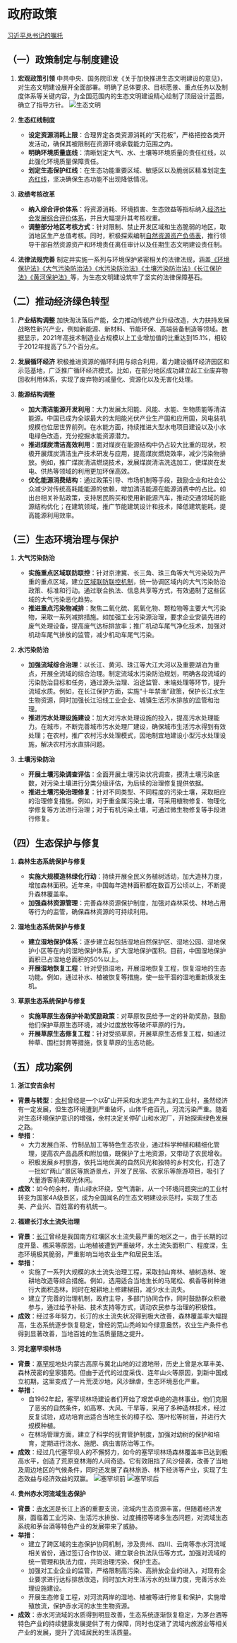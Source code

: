 # 政府政策
[习近平总书记的嘱托](https://www.gov.cn/yaowen/liebiao/202307/content_6892793.htm)
## （一）政策制定与制度建设
1. **宏观政策引领**
中共中央、国务院印发《关于加快推进生态文明建设的意见》，对生态文明建设展开全面部署。明确了总体要求、目标愿景、重点任务以及制度体系等关键内容，为全国范围内的生态文明建设精心绘制了顶层设计蓝图，确立了指导方针。
![生态文明](https://www.mee.gov.cn/ywgz/xcjy/xccpzyk/hb/202106/W020210603358879286175.jpg)
2. **生态红线制度**
   - **设定资源消耗上限**：合理界定各类资源消耗的“天花板”，严格把控各类开发活动，确保其被限制在资源环境承载能力范围之内。
   - **明确环境质量底线**：清晰划定大气、水、土壤等环境质量的责任红线，以此强化环境质量保障责任。
   - **划定生态保护红线**：在生态功能重要区域、敏感区以及脆弱区精准划定[生态红线](https://www.mee.gov.cn/gkml/hbb/bgt/201707/W020170728397753220005.pdf)，坚决确保生态功能不出现降低情况。

3. **政绩考核改革**
   - **纳入综合评价体系**：将资源消耗、环境损害、生态效益等指标纳入[经济社会发展综合评价体系](https://www.gov.cn/zwhd/2005-12/27/content_138124.htm)，并且大幅提升其考核权重。
   - **调整部分地区考核方式**：针对限制、禁止开发区域和生态脆弱的地区，取消地区生产总值考核。同时，积极探索编制[自然资源资产负债表](https://www.gov.cn/zhengce/content/2015-11/17/content_10313.htm)，推行领导干部自然资源资产和环境责任离任审计以及任期生态文明建设责任制。

4. **法律法规完善**
制定并实施一系列与环境保护紧密相关的法律法规，涵盖[《环境保护法》](https://www.mee.gov.cn/ywgz/fgbz/fl/201404/t20140425_271040.shtml)[《大气污染防治法》](https://www.mee.gov.cn/ywgz/fgbz/fl/201811/t20181113_673567.shtml)[《水污染防治法》](https://www.mee.gov.cn/ywgz/fgbz/fl/200802/t20080229_118802.shtml)[《土壤污染防治法》](https://www.mee.gov.cn/ywgz/fgbz/fl/201809/t20180907_549845.shtml)[《长江保护法》](https://yhp-website.oss-cn-beijing.aliyuncs.com/upload/files/%E4%B8%AD%E5%8D%8E%E4%BA%BA%E6%B0%91%E5%85%B1%E5%92%8C%E5%9B%BD%E9%95%BF%E6%B1%9F%E4%BF%9D%E6%8A%A4%E6%B3%95.pdf)[《黄河保护法》](https://www.mee.gov.cn/ywgz/fgbz/fl/202210/t20221030_998324.shtml)等，为生态文明建设筑牢了坚实的法律保障基石。

## （二）推动经济绿色转型
1. **产业结构调整**
加快淘汰落后产能，全力推动传统产业升级改造，大力扶持发展战略性新兴产业，例如新能源、新材料、节能环保、高端装备制造等领域。数据显示，2021年高技术制造业占规模以上工业增加值的比重达到15.1%，相较于2012年提高了5.7个百分点。

2. **发展循环经济**
积极推进资源的循环利用与综合利用，着力建设循环经济园区和示范基地，广泛推广循环经济模式。比如，在部分地区成功建立起工业废弃物回收利用体系，实现了废弃物的减量化、资源化以及无害化处理。

3. **能源结构调整**
   - **加大清洁能源开发利用**：大力发展太阳能、风能、水能、生物质能等清洁能源。中国已成为全球最大的太阳能光伏产业生产国和应用国，风电装机规模也位居世界前列。在水能方面，持续推进大型水电项目建设以及小水电绿色改造，充分挖掘水能资源潜力。
   - **推进煤炭清洁高效利用**：面对煤炭在能源结构中仍占较大比重的现状，积极开展煤炭清洁生产技术研发与应用，提高煤炭燃烧效率，减少污染物排放。例如，推广煤炭清洁燃烧技术，发展煤炭清洁洗选加工，使煤炭在发电、供热等领域的利用更加环保高效。
   - **优化能源消费结构**：通过政策引导、市场机制等手段，鼓励企业和社会公众减少对传统高耗能能源的依赖，增加清洁能源在能源消费中的占比。如出台相关补贴政策，支持居民购买和使用新能源汽车，推动交通领域的能源结构优化；在建筑领域，推广节能建筑设计和技术，降低建筑能耗，提高能源利用效率。

## （三）生态环境治理与保护
1. **大气污染防治**
   - **实施重点区域联防联控**：针对京津冀、长三角、珠三角等大气污染较为严重的重点区域，建立[区域联防联控机制](https://www.mee.gov.cn/zcwj/gwywj/201811/t20181129_676488.shtml)，统一协调区域内的大气污染防治政策、标准和行动。通过联合执法、信息共享等方式，有效遏制了这些区域的大气污染恶化趋势。
   - **推进重点污染物减排**：聚焦二氧化硫、氮氧化物、颗粒物等主要大气污染物，采取一系列减排措施。如加强工业污染源治理，要求企业安装先进的废气处理设备，提高废气达标排放率；推广机动车尾气净化技术，加强对机动车尾气排放的监管，减少机动车尾气污染。

2. **水污染防治**
   - **加强流域综合治理**：以长江、黄河、珠江等大江大河以及重要湖泊为重点，开展全流域的综合治理。制定流域水污染防治规划，明确各段流域的污染防治目标和任务，通过源头治理、沿途监管、末端处理等环节，提升流域水质。例如，在长江保护方面，实施“十年禁渔”政策，保护长江水生生物资源，同时加强长江沿线工业企业、城镇生活污水排放的监管和治理。
   - **推进污水处理设施建设**：加大对污水处理设施的投入，提高污水处理能力。在城市，不断完善城市污水处理厂建设，确保城市生活污水得到有效处理；在农村，推广农村污水处理模式，因地制宜地建设小型污水处理设施，解决农村污水直排问题。

3. **土壤污染防治**
   - **开展土壤污染调查评估**：全面开展土壤污染状况调查，摸清土壤污染底数，对污染土壤进行分类分级评估，为后续的治理修复提供依据。
   - **推进土壤污染治理修复**：针对不同类型、不同程度的污染土壤，采取相应的治理修复措施。例如，对于重金属污染土壤，可采用植物修复、物理化学修复等方法进行治理；对于有机污染土壤，可通过微生物修复等手段进行修复。

## （四）生态保护与修复
1. **森林生态系统保护与修复**
   - **实施大规模造林绿化行动**：持续开展全民义务植树活动，加大造林力度，增加森林面积。近年来，中国每年造林面积都在数百万公顷以上，不断提升森林覆盖率。
   - **加强森林资源管理**：完善森林资源保护制度，加强对森林采伐、林地占用等行为的监管，确保森林资源的可持续利用。

2. **湿地生态系统保护与修复**
   - **建立湿地保护体系**：逐步建立起包括湿地自然保护区、湿地公园、湿地保护小区等在内的湿地保护体系，扩大湿地保护面积。目前，中国湿地保护面积已占湿地总面积的50%以上。
   - **开展湿地恢复工程**：针对受损湿地，开展湿地恢复工程，恢复湿地的生态功能。例如，通过补水、植被恢复等措施，使一些干涸的湿地重新焕发生机。

3. **草原生态系统保护与修复**
   - **实施草原生态保护补助奖励政策**：对草原牧民给予一定的补助奖励，鼓励他们保护草原生态环境，减少过度放牧等破坏草原的行为。
   - **开展草原生态修复工程**：针对受损草原，开展草原生态修复工程，如通过种草、围栏封育等措施，恢复草原的生态功能。
  
## （五）成功案例
1. **浙江安吉余村**
- **背景与转型**：[余村](https://baike.baidu.com/item/%E4%BD%99%E6%9D%91%E6%9D%91/22243618?fromModule=search-result_lemma)曾经是一个以矿山开采和水泥生产为主的工业村，虽然经济有一定发展，但生态环境遭到严重破坏，山体千疮百孔，河流污染严重。随着对生态环境保护意识的增强，余村决定关停矿山和水泥厂，开始探索绿色发展之路。
- **举措**：
    - 大力发展白茶、竹制品加工等特色生态农业，通过科学种植和精细化管理，提高农产品品质和附加值，既保护了土地资源，又带动了农民增收。
    - 积极发展乡村旅游，依托当地优美的自然风光和独特的乡村文化，打造了一批如“两山”景区等旅游景点，开发了民宿、农家乐等旅游项目，吸引了大量游客前来观光休闲。
- **成效**：如今的余村，青山绿水环绕，空气清新，从一个环境问题突出的工业村转变为国家4A级景区，成为全国闻名的生态文明建设示范村，实现了生态美、产业兴、百姓富的有机统一。

2. **福建长汀水土流失治理**
- **背景**：[长汀](https://baike.baidu.com/item/%E9%95%BF%E6%B1%80%E5%8E%BF?fromtitle=%E7%A6%8F%E5%BB%BA%E9%95%BF%E6%B1%80&fromid=15799262&fromModule=lemma_search-box)曾经是我国南方红壤区水土流失最严重的地区之一，由于长期的过度开垦、樵采等原因，山地植被遭到严重破坏，水土流失面积广、程度深，生态环境极其脆弱，严重影响当地农业生产和居民生活。
- **举措**：
    - 实施了一系列大规模的水土流失治理工程，采取封山育林、植树造林、坡耕地改造等综合措施。例如，选用适合当地生长的马尾松、枫香等树种进行大面积造林，同时在坡耕地上修建梯田，减少水土流失。
    - 建立了完善的治理机制，政府主导，多部门协同合作，同时鼓励群众积极参与，通过给予补贴、技术支持等方式，调动农民参与治理的积极性。
- **成效**：经过多年努力，长汀的水土流失状况得到极大改善，森林覆盖率大幅提高，生态系统逐步恢复稳定，曾经的荒山秃岭如今绿意盎然，农业生产条件也得到显著改善，当地百姓的生活质量随之提升。

3. **河北塞罕坝林场**
- **背景**：[塞罕坝](https://baike.baidu.com/item/%E5%A1%9E%E7%BD%95%E5%9D%9D/8666656)地处内蒙古高原与冀北山地的过渡地带，历史上曾是水草丰美、森林茂密的皇家猎苑。但由于近代的过度采伐、连年山火等原因，到新中国成立初期，这里变成了一片荒漠沙地，风沙肆虐，生态环境恶化严重。
- **举措**：
    - 自1962年起，塞罕坝林场建设者们开始了艰苦卓绝的造林事业。他们克服了恶劣的自然条件，如高寒、大风、干旱等，采用了多种造林技术，经过反复试验，成功培育出适合当地生长的樟子松、落叶松等树苗，并进行大规模种植。
    - 在林场管理方面，建立了科学的抚育管护制度，加强对幼树的保护和培育，定期进行浇水、施肥、病虫害防治等工作。
- **成效**：经过几代塞罕坝人的不懈努力，如今的塞罕坝林场森林覆盖率已达到极高水平，创造了荒原变林海的人间奇迹。它有效阻挡了风沙侵袭，改善了当地及周边地区的气候条件，同时还发展了森林旅游、林下经济等产业，实现了生态效益与经济效益的双赢。
![塞罕坝前](https://imagepphcloud.thepaper.cn/pph/image/257/336/51.jpg)
![塞罕坝后](https://imagepphcloud.thepaper.cn/pph/image/257/336/49.jpg)
4. **贵州赤水河流域生态保护**
- **背景**：[赤水河](https://baike.baidu.com/item/%E8%B5%A4%E6%B0%B4%E6%B2%B3/13018359)是长江上游的重要支流，流域内生态资源丰富，但随着经济发展，面临着工业污染、生活污水排放、过度捕捞等诸多生态问题，对流域生态系统和茅台酒等特色产业的发展带来了威胁。
- **举措**：
    - 建立了跨区域的生态保护协同机制，涉及贵州、四川、云南等赤水河流域相关省份，通过签订合作协议、建立联合执法队伍等方式，加强对流域的统一管理和执法力度，共同治理污染、保护生态。
    - 加强对工业企业的监管，严格限制高污染、高排放企业的进入，对现有企业要求进行达标排放改造，同时加大对生活污水的处理力度，完善污水处理设施建设。
    - 开展生态修复工程，对河流两岸的湿地、植被等进行修复和保护，实施增殖放流，保护赤水河的水生生物资源。
- **成效**：赤水河流域的水质得到明显改善，生态系统逐渐恢复稳定，为茅台酒等特色产业的持续健康发展提供了有力保障，同时也促进了流域内旅游业等相关产业的发展，提升了流域居民的生活质量。